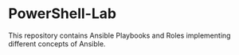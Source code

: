 # PowerShell-Lab
This repository contains Ansible Playbooks and Roles implementing different concepts of Ansible.

